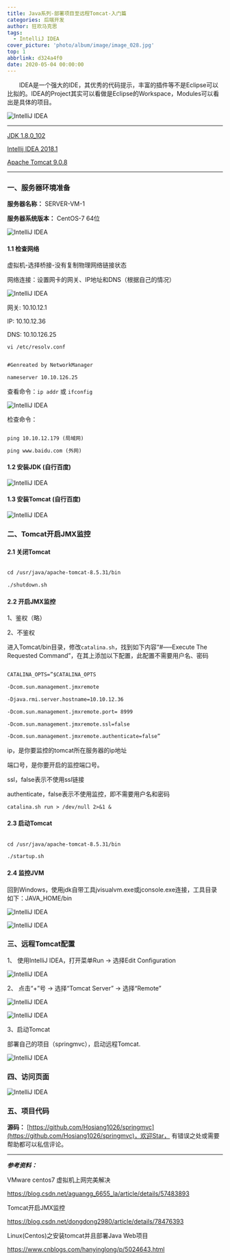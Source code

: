 ```yaml
---
title: Java系列-部署项目至远程Tomcat-入门篇
categories: 后端开发
author: 狂欢马克思
tags:
  - IntelliJ IDEA
cover_picture: 'photo/album/image/image_028.jpg'
top: 1
abbrlink: d324a4f0
date: 2020-05-04 00:00:00
---
```



&emsp;&emsp;IDEA是一个强大的IDE，其优秀的代码提示，丰富的插件等不是Eclipse可以比拟的。IDEA的Project其实可以看做是Eclipse的Workspace，Modules可以看出是具体的项目。

<!-- more -->

![IntelliJ IDEA](/photo/album/image/java20180501002.png "IntelliJ IntelliJ IDEA部署项目至远程Tomcat-入门篇")



---

[JDK 1.8.0_102](http://www.oracle.com/technetwork/java/javase/downloads/jdk8-downloads-2133151.html) 

[Intellij IDEA 2018.1](https://www.jetbrains.com/idea/download/#section=windows)

[Apache Tomcat 9.0.8](https://tomcat.apache.org/download-90.cgi)





---


### 一、服务器环境准备

**服务器名称：** SERVER-VM-1

**服务器系统版本：** CentOS-7 64位


![IntelliJ IDEA](http://hosiang1026.gitee.io/photo_page/img/dev/tomcat01011.png "IntelliJ IntelliJ IDEA部署项目至远程Tomcat-入门篇")



#### 1.1 检查网络

虚拟机-选择桥接-没有复制物理网络链接状态

网络连接：设置网卡的网关、IP地址和DNS（根据自己的情况）

![IntelliJ IDEA](http://hosiang1026.gitee.io/photo_page/img/dev/tomcat01004.png "IntelliJ IntelliJ IDEA部署项目至远程Tomcat-入门篇")

网关: 10.10.12.1

IP: 10.10.12.36

DNS: 10.10.126.25


`vi /etc/resolv.conf`

```xml

#Genreated by NetworkManager

nameserver 10.10.126.25

```

查看命令：`ip addr` 或 `ifconfig`

![IntelliJ IDEA](http://hosiang1026.gitee.io/photo_page/img/dev/tomcat01001.png "IntelliJ IntelliJ IDEA部署项目至远程Tomcat-入门篇")

检查命令：


```xml

ping 10.10.12.179 (局域网)

ping www.baidu.com (外网)

```

#### 1.2 安装JDK (自行百度)

![IntelliJ IDEA](http://hosiang1026.gitee.io/photo_page/img/dev/tomcat01002.png "IntelliJ IntelliJ IDEA部署项目至远程Tomcat-入门篇")

#### 1.3 安装Tomcat (自行百度)

![IntelliJ IDEA](http://hosiang1026.gitee.io/photo_page/img/dev/tomcat01003.png "IntelliJ IntelliJ IDEA部署项目至远程Tomcat-入门篇")

### 二、Tomcat开启JMX监控

#### 2.1 关闭Tomcat

```xml

cd /usr/java/apache-tomcat-8.5.31/bin

./shutdown.sh

```

#### 2.2 开启JMX监控

1、鉴权（略）

2、不鉴权

进入Tomcat/bin目录，修改`catalina.sh`，找到如下内容“#—–Execute The Requested Command”，在其上添加以下配置，此配置不需要用户名、密码

```xml

CATALINA_OPTS=”$CATALINA_OPTS

-Dcom.sun.management.jmxremote

-Djava.rmi.server.hostname=10.10.12.36

-Dcom.sun.management.jmxremote.port= 8999

-Dcom.sun.management.jmxremote.ssl=false

-Dcom.sun.management.jmxremote.authenticate=false”

```

ip，是你要监控的tomcat所在服务器的ip地址

端口号，是你要开启的监控端口号。

ssl，false表示不使用ssl链接

authenticate，false表示不使用监控，即不需要用户名和密码


`catalina.sh run > /dev/null 2>&1 &`


#### 2.3 启动Tomcat


```xml

cd /usr/java/apache-tomcat-8.5.31/bin

./startup.sh

```

#### 2.4 监控JVM

回到Windows，使用jdk自带工具jvisualvm.exe或jconsole.exe连接，工具目录如下：JAVA_HOME/bin

![IntelliJ IDEA](http://hosiang1026.gitee.io/photo_page/img/dev/tomcat01009.png "IntelliJ IntelliJ IDEA部署项目至远程Tomcat-入门篇")

![IntelliJ IDEA](http://hosiang1026.gitee.io/photo_page/img/dev/tomcat01010.png "IntelliJ IntelliJ IDEA部署项目至远程Tomcat-入门篇")

### 三、远程Tomcat配置

1、 使用IntelliJ IDEA，打开菜单Run -> 选择Edit Configuration 

![IntelliJ IDEA](photo/album/image/java20180501012.png "步骤一")

2、 点击“+”号 -> 选择“Tomcat Server” -> 选择“Remote”

![IntelliJ IDEA](http://hosiang1026.gitee.io/photo_page/img/dev/tomcat01005.png "IntelliJ IntelliJ IDEA部署项目至远程Tomcat-入门篇")

![IntelliJ IDEA](http://hosiang1026.gitee.io/photo_page/img/dev/tomcat01006.png "IntelliJ IntelliJ IDEA部署项目至远程Tomcat-入门篇")

3、启动Tomcat

   部署自己的项目（springmvc），启动远程Tomcat.

![IntelliJ IDEA](http://hosiang1026.gitee.io/photo_page/img/dev/tomcat01007.png "IntelliJ IntelliJ IDEA部署项目至远程Tomcat-入门篇")


### 四、访问页面

![IntelliJ IDEA](http://hosiang1026.gitee.io/photo_page/img/dev/tomcat01008.png "IntelliJ IntelliJ IDEA部署项目至远程Tomcat-入门篇")


### 五、项目代码

**源码：**  [https://github.com/Hosiang1026/springmvc](https://github.com/Hosiang1026/springmvc)，欢迎Star， 有错误之处或需要帮助都可以私信评论。


----------------------------------------------------

***参考资料：***


VMware centos7 虚拟机上网完美解决

https://blog.csdn.net/aguangg_6655_la/article/details/57483893

Tomcat开启JMX监控 

https://blog.csdn.net/dongdong2980/article/details/78476393


Linux(Centos)之安装tomcat并且部署Java Web项目

https://www.cnblogs.com/hanyinglong/p/5024643.html

